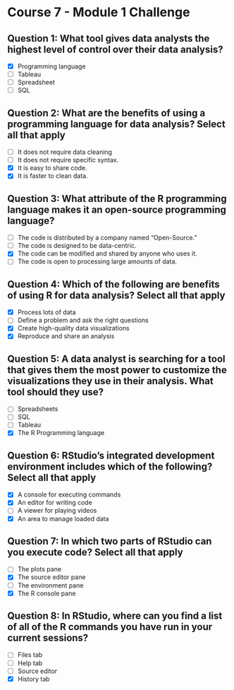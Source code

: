 # Course 7 - Module 1 Challenge

## Question 1: What tool gives data analysts the highest level of control over their data analysis?

- [x] Programming language
- [ ] Tableau
- [ ] Spreadsheet
- [ ] SQL

## Question 2: What are the benefits of using a programming language for data analysis? Select all that apply

- [ ] It does not require data cleaning
- [ ] It does not require specific syntax.
- [x] It is easy to share code.
- [x] It is faster to clean data.

## Question 3: What attribute of the R programming language makes it an open-source programming language?

- [ ] The code is distributed by a company named “Open-Source.”
- [ ] The code is designed to be data-centric.
- [x] The code can be modified and shared by anyone who uses it.
- [ ] The code is open to processing large amounts of data.

## Question 4: Which of the following are benefits of using R for data analysis? Select all that apply

- [x] Process lots of data
- [ ] Define a problem and ask the right questions
- [x] Create high-quality data visualizations
- [x] Reproduce and share an analysis

## Question 5: A data analyst is searching for a tool that gives them the most power to customize the visualizations they use in their analysis. What tool should they use?

- [ ] Spreadsheets
- [ ] SQL
- [ ] Tableau
- [x] The R Programming language

## Question 6: RStudio’s integrated development environment includes which of the following? Select all that apply

- [x] A console for executing commands
- [x] An editor for writing code
- [ ] A viewer for playing videos
- [x] An area to manage loaded data

## Question 7: In which two parts of RStudio can you execute code? Select all that apply

- [ ] The plots pane
- [x] The source editor pane
- [ ] The environment pane
- [x] The R console pane

## Question 8: In RStudio, where can you find a list of all of the R commands you have run in your current sessions?

- [ ] Files tab
- [ ] Help tab
- [ ] Source editor
- [x] History tab

